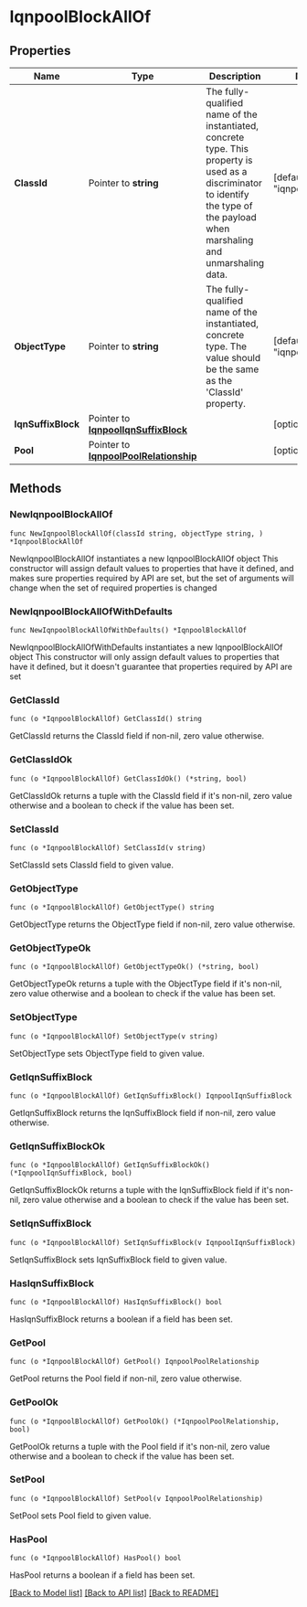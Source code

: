 # IqnpoolBlockAllOf

## Properties

Name | Type | Description | Notes
------------ | ------------- | ------------- | -------------
**ClassId** | Pointer to **string** | The fully-qualified name of the instantiated, concrete type. This property is used as a discriminator to identify the type of the payload when marshaling and unmarshaling data. | [default to "iqnpool.Block"]
**ObjectType** | Pointer to **string** | The fully-qualified name of the instantiated, concrete type. The value should be the same as the &#39;ClassId&#39; property. | [default to "iqnpool.Block"]
**IqnSuffixBlock** | Pointer to [**IqnpoolIqnSuffixBlock**](IqnpoolIqnSuffixBlock.md) |  | [optional] 
**Pool** | Pointer to [**IqnpoolPoolRelationship**](IqnpoolPoolRelationship.md) |  | [optional] 

## Methods

### NewIqnpoolBlockAllOf

`func NewIqnpoolBlockAllOf(classId string, objectType string, ) *IqnpoolBlockAllOf`

NewIqnpoolBlockAllOf instantiates a new IqnpoolBlockAllOf object
This constructor will assign default values to properties that have it defined,
and makes sure properties required by API are set, but the set of arguments
will change when the set of required properties is changed

### NewIqnpoolBlockAllOfWithDefaults

`func NewIqnpoolBlockAllOfWithDefaults() *IqnpoolBlockAllOf`

NewIqnpoolBlockAllOfWithDefaults instantiates a new IqnpoolBlockAllOf object
This constructor will only assign default values to properties that have it defined,
but it doesn't guarantee that properties required by API are set

### GetClassId

`func (o *IqnpoolBlockAllOf) GetClassId() string`

GetClassId returns the ClassId field if non-nil, zero value otherwise.

### GetClassIdOk

`func (o *IqnpoolBlockAllOf) GetClassIdOk() (*string, bool)`

GetClassIdOk returns a tuple with the ClassId field if it's non-nil, zero value otherwise
and a boolean to check if the value has been set.

### SetClassId

`func (o *IqnpoolBlockAllOf) SetClassId(v string)`

SetClassId sets ClassId field to given value.


### GetObjectType

`func (o *IqnpoolBlockAllOf) GetObjectType() string`

GetObjectType returns the ObjectType field if non-nil, zero value otherwise.

### GetObjectTypeOk

`func (o *IqnpoolBlockAllOf) GetObjectTypeOk() (*string, bool)`

GetObjectTypeOk returns a tuple with the ObjectType field if it's non-nil, zero value otherwise
and a boolean to check if the value has been set.

### SetObjectType

`func (o *IqnpoolBlockAllOf) SetObjectType(v string)`

SetObjectType sets ObjectType field to given value.


### GetIqnSuffixBlock

`func (o *IqnpoolBlockAllOf) GetIqnSuffixBlock() IqnpoolIqnSuffixBlock`

GetIqnSuffixBlock returns the IqnSuffixBlock field if non-nil, zero value otherwise.

### GetIqnSuffixBlockOk

`func (o *IqnpoolBlockAllOf) GetIqnSuffixBlockOk() (*IqnpoolIqnSuffixBlock, bool)`

GetIqnSuffixBlockOk returns a tuple with the IqnSuffixBlock field if it's non-nil, zero value otherwise
and a boolean to check if the value has been set.

### SetIqnSuffixBlock

`func (o *IqnpoolBlockAllOf) SetIqnSuffixBlock(v IqnpoolIqnSuffixBlock)`

SetIqnSuffixBlock sets IqnSuffixBlock field to given value.

### HasIqnSuffixBlock

`func (o *IqnpoolBlockAllOf) HasIqnSuffixBlock() bool`

HasIqnSuffixBlock returns a boolean if a field has been set.

### GetPool

`func (o *IqnpoolBlockAllOf) GetPool() IqnpoolPoolRelationship`

GetPool returns the Pool field if non-nil, zero value otherwise.

### GetPoolOk

`func (o *IqnpoolBlockAllOf) GetPoolOk() (*IqnpoolPoolRelationship, bool)`

GetPoolOk returns a tuple with the Pool field if it's non-nil, zero value otherwise
and a boolean to check if the value has been set.

### SetPool

`func (o *IqnpoolBlockAllOf) SetPool(v IqnpoolPoolRelationship)`

SetPool sets Pool field to given value.

### HasPool

`func (o *IqnpoolBlockAllOf) HasPool() bool`

HasPool returns a boolean if a field has been set.


[[Back to Model list]](../README.md#documentation-for-models) [[Back to API list]](../README.md#documentation-for-api-endpoints) [[Back to README]](../README.md)


